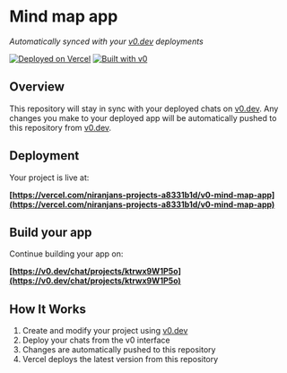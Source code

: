 # Mind map app

*Automatically synced with your [v0.dev](https://v0.dev) deployments*

[![Deployed on Vercel](https://img.shields.io/badge/Deployed%20on-Vercel-black?style=for-the-badge&logo=vercel)](https://vercel.com/niranjans-projects-a8331b1d/v0-mind-map-app)
[![Built with v0](https://img.shields.io/badge/Built%20with-v0.dev-black?style=for-the-badge)](https://v0.dev/chat/projects/ktrwx9W1P5o)

## Overview

This repository will stay in sync with your deployed chats on [v0.dev](https://v0.dev).
Any changes you make to your deployed app will be automatically pushed to this repository from [v0.dev](https://v0.dev).

## Deployment

Your project is live at:

**[https://vercel.com/niranjans-projects-a8331b1d/v0-mind-map-app](https://vercel.com/niranjans-projects-a8331b1d/v0-mind-map-app)**

## Build your app

Continue building your app on:

**[https://v0.dev/chat/projects/ktrwx9W1P5o](https://v0.dev/chat/projects/ktrwx9W1P5o)**

## How It Works

1. Create and modify your project using [v0.dev](https://v0.dev)
2. Deploy your chats from the v0 interface
3. Changes are automatically pushed to this repository
4. Vercel deploys the latest version from this repository
